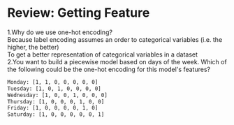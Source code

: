 # Review: Getting Feature  
1.W​hy do we use one-hot encoding?  
B​ecause label encoding assumes an order to categorical variables (i.e. the higher, the better)  
T​o get a better representation of categorical variables in a dataset  
2.Y​ou want to build a piecewise model based on days of the week. Which of the following could be the one-hot encoding for this model's features?  
```html
M​onday: [1, 1, 0, 0, 0, 0, 0]
T​uesday: [1, 0, 1, 0, 0, 0, 0]
Wednesday: [1, 0, 0, 1, 0, 0, 0]
Thursday: [1, 0, 0, 0, 1, 0, 0]
Friday: [1, 0, 0, 0, 0, 1, 0]
Saturday: [1, 0, 0, 0, 0, 0, 1]
```
